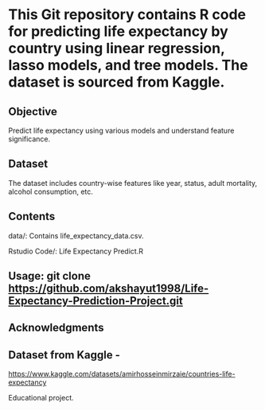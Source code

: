 # This Git repository contains R code for predicting life expectancy by country using linear regression, lasso models, and tree models. The dataset is sourced from Kaggle.

## Objective
Predict life expectancy using various models and understand feature significance.

## Dataset
The dataset includes country-wise features like year, status, adult mortality, alcohol consumption, etc.

## Contents
data/: Contains life_expectancy_data.csv.

Rstudio Code/: Life Expectancy Predict.R

## Usage: git clone https://github.com/akshayut1998/Life-Expectancy-Prediction-Project.git

## Acknowledgments

## Dataset from Kaggle -  

https://www.kaggle.com/datasets/amirhosseinmirzaie/countries-life-expectancy

Educational project.
